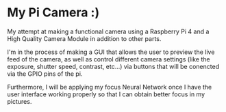# My Pi Camera :)
My attempt at making a functional camera using a Raspberry Pi 4 and a High Quality Camera Module in addition to other parts.

I'm in the process of making a GUI that allows the user to preview the live feed of the camera, as well as control different camera settings (like the exposure, shutter speed, contrast, etc...) via buttons that will be conencted via the GPIO pins of the pi.

Furthermore, I will be applying my focus Neural Network once I have the user interface working properly so that I can obtain better focus in my pictures. 
